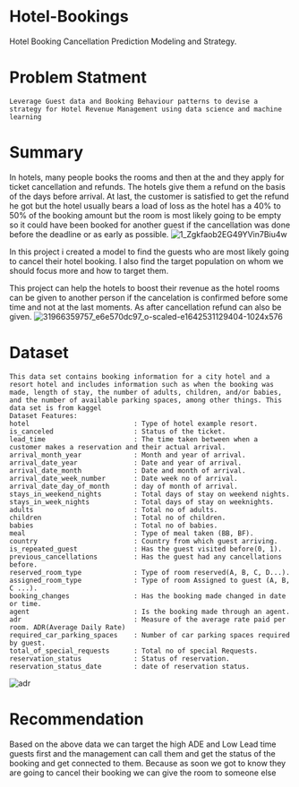 # Hotel-Bookings
Hotel Booking Cancellation Prediction Modeling and Strategy. 


# Problem Statment 
    Leverage Guest data and Booking Behaviour patterns to devise a strategy for Hotel Revenue Management using data science and machine learning 
    
    
# Summary
In hotels, many people books the rooms and then at the and they apply for ticket cancellation and refunds. The hotels give them a refund on the basis of the days before arrival. At last, the customer is satisfied to get the refund he got but the hotel usually bears a load of loss as the hotel has a 40% to 50% of the booking amount but the room is most likely going to be empty so it could have been booked for another guest if the cancellation was done before the deadline or as early as possible.
![1_Zgkfaob2EG49YVin7Biu4w](https://user-images.githubusercontent.com/45498501/179996251-bb88d38c-d7c7-4adf-80e9-658670cadb7d.jpeg)

In this project i created a model to find the guests who are most likely going to cancel their hotel booking. I also find the target population on whom we should focus more and how to target them.

This project can help the hotels to boost their revenue as the hotel rooms can be given to another person if the cancelation is confirmed before some time and not at the last moments. As after cancellation refund can also be given.
![31966359757_e6e570dc97_o-scaled-e1642531129404-1024x576](https://user-images.githubusercontent.com/45498501/179997069-d729d960-aa64-40b0-b3c3-d3f1634a7e07.jpg)


# Dataset
    This data set contains booking information for a city hotel and a resort hotel and includes information such as when the booking was made, length of stay, the number of adults, children, and/or babies, and the number of available parking spaces, among other things. This data set is from kaggel
    Dataset Features:
    hotel                          : Type of hotel example resort.
    is_canceled                    : Status of the ticket.
    lead_time                      : The time taken between when a customer makes a reservation and their actual arrival.
    arrival_month_year             : Month and year of arrival.
    arrival_date_year              : Date and year of arrival.
    arrival_date_month             : Date and month of arrival.
    arrival_date_week_number       : Date week no of arrival.
    arrival_date_day_of_month      : day of month of arrival.
    stays_in_weekend_nights        : Total days of stay on weekend nights.
    stays_in_week_nights           : Total days of stay on weeknights.
    adults                         : Total no of adults.
    children                       : Total no of children.
    babies                         : Total no of babies.
    meal                           : Type of meal taken (BB, BF). 
    country                        : Country from which guest arriving.
    is_repeated_guest              : Has the guest visited before(0, 1).
    previous_cancellations         : Has the guest had any cancellations before.
    reserved_room_type             : Type of room reserved(A, B, C, D...).
    assigned_room_type             : Type of room Assigned to guest (A, B, C ...).
    booking_changes                : Has the booking made changed in date or time.
    agent                          : Is the booking made through an agent.
    adr                            : Measure of the average rate paid per room. ADR(Average Daily Rate)
    required_car_parking_spaces    : Number of car parking spaces required by guest.
    total_of_special_requests      : Total no of special Requests.
    reservation_status             : Status of reservation.
    reservation_status_date        : date of reservation status.
    
  ![adr](https://user-images.githubusercontent.com/45498501/179996023-f5a19f3d-6aad-4db6-a103-7a47512c68fc.png)

    
        
# Recommendation

Based on the above data we can target the high ADE and Low Lead time guests first and the management can call them and get the status of the booking and get connected to them. Because as soon we got to know they are going to cancel their booking we can give the room to someone else
